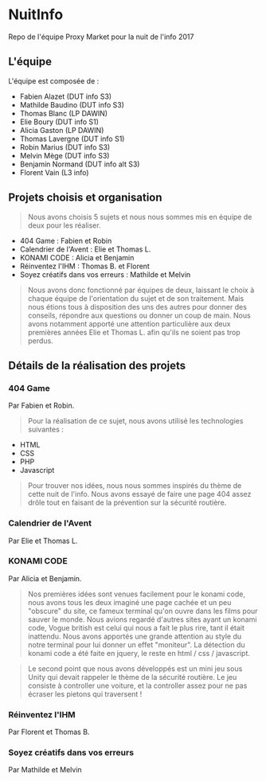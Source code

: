 # NuitInfo
Repo de l'équipe Proxy Market pour la nuit de l'info 2017

## L'équipe
L'équipe est composée de :
- Fabien Alazet (DUT info S3)
- Mathilde Baudino (DUT info S3)
- Thomas Blanc (LP DAWIN)
- Elie Boury (DUT info S1)
- Alicia Gaston (LP DAWIN)
- Thomas Lavergne (DUT info S1)
- Robin Marius (DUT info S3)
- Melvin Mège (DUT info S3)
- Benjamin Normand (DUT info alt S3)
- Florent Vain (L3 info)

## Projets choisis et organisation

>Nous avons choisis 5 sujets et nous nous sommes mis en équipe de deux pour les réaliser.

- 404 Game : Fabien et Robin
- Calendrier de l'Avent : Elie et Thomas L.
- KONAMI CODE : Alicia et Benjamin
- Réinventez l'IHM : Thomas B. et Florent
- Soyez créatifs dans vos erreurs : Mathilde et Melvin

>Nous avons donc fonctionné par équipes de deux, laissant le choix à chaque équipe de l'orientation du sujet et de 
son traitement. Mais nous étions tous à disposition des uns des autres pour donner des conseils, répondre aux questions
ou donner un coup de main. Nous avons notamment apporté une attention particulière aux deux premières années
Elie et Thomas L. afin qu'ils ne soient pas trop perdus.

## Détails de la réalisation des projets

### 404 Game
Par Fabien et Robin.
>Pour la réalisation de ce sujet, nous avons utilisé les technologies suivantes :
  - HTML
  - CSS
  - PHP
  - Javascript
>Pour trouver nos idées, nous nous sommes inspirés du thème de cette nuit de l'info.
Nous avons essayé de faire une page 404 assez drôle tout en faisant de la prévention sur la sécurité routière.


### Calendrier de l'Avent
Par Elie et Thomas L.

### KONAMI CODE
Par Alicia et Benjamin.

>Nos premières idées sont venues facilement pour le konami code, nous avons tous les deux imaginé une page cachée et un peu "obscure" 
du site, ce fameux terminal qu'on ouvre dans les films pour sauver le monde. Nous avions regardé d'autres sites ayant un konami code,
Vogue british est celui qui nous a fait le plus rire, tant il était inattendu. Nous avons apportés une grande attention au style
du notre terminal pour lui donner un effet "moniteur". La détection du konami code a été faite en jquery, le reste en html / css / javascript.

>Le second point que nous avons développés est un mini jeu sous Unity qui devait rappeler le thème de la sécurité routière. Le jeu
consiste à controller une voiture, et la controller assez pour ne pas écraser les pietons qui traversent !

### Réinventez l'IHM
Par Florent et Thomas B.

### Soyez créatifs dans vos erreurs
Par Mathilde et Melvin